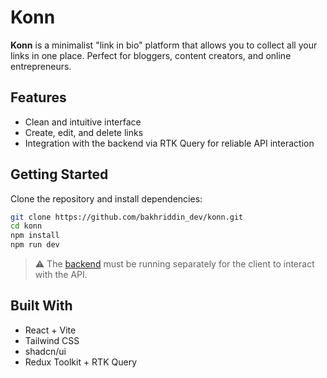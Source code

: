 # Konn

**Konn** is a minimalist "link in bio" platform that allows you to collect all your links in one place.
Perfect for bloggers, content creators, and online entrepreneurs.

## Features

* Clean and intuitive interface
* Create, edit, and delete links
* Integration with the backend via RTK Query for reliable API interaction

## Getting Started

Clone the repository and install dependencies:

```bash
git clone https://github.com/bakhriddin_dev/konn.git
cd konn
npm install
npm run dev
```

> ⚠️ The <a href="https://github.com/bakhriddin-dev/konn-server" target="_blank">backend</a> must be running separately for the client to interact with the API.

## Built With

* React + Vite
* Tailwind CSS
* shadcn/ui
* Redux Toolkit + RTK Query